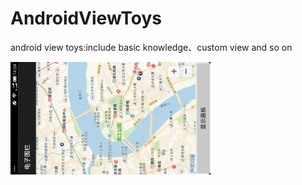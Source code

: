 # AndroidViewToys
android view toys:include basic knowledge、custom view and so on

![alt text](https://github.com/wangpeifeng669/AndroidViewToys/blob/master/doc_pic/%E5%9C%B0%E5%9B%BE%E7%94%B5%E5%AD%90%E5%9B%B4%E6%A0%8F.gif)
